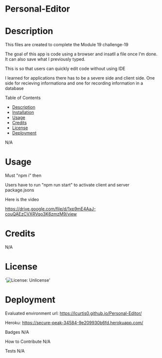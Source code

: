 # Personal-Editor

# Description

This files are created to complete the Module 19 challenge-19

The goal of this app is code using a browser and insatll a file once I'm done. It can also save what I previously typed.

This is so that users can quickly edit code without using IDE 

I learned for applications there has to be a severe side and client side. One side for recieving informationa and one for recording information in a database 

Table of Contents
- [Description](#Decription)
- [Installation](#Installation)
- [Usage](#Usage)
- [Credits](#Credits)
- [License](#License)
- [Deployment](#Deployment)

N/A

# Usage

Must "npm i" then

Users have to run "npm run start" to activate client and server package.jsons 

Here is the video

https://drive.google.com/file/d/1xp9mE4AaJ-couQAEzCVXRVqo3K6zmzM9/view

# Credits

N/A

# License

'![License: Unlicense](https://img.shields.io/badge/license-Unlicense-blue.svg)'

# Deployment
Evaluated environment url: https://lcurtis0.github.io/Personal-Editor/

Heroku: https://secure-peak-34584-9e209930b6fd.herokuapp.com/

Badges
N/A

How to Contribute
N/A

Tests
N/A
